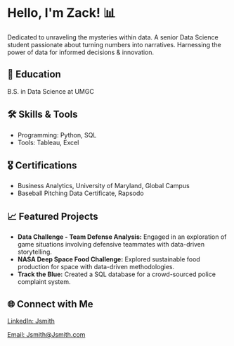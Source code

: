 <h1>Hello, I'm Zack! 📊</h1>
<p>Dedicated to unraveling the mysteries within data. A senior Data Science student passionate about turning numbers into narratives. Harnessing the power of data for informed decisions & innovation.</p>

<h2>📘 Education</h2>
<p>B.S. in Data Science at UMGC</p>

<h2>🛠 Skills & Tools</h2>
<ul>
    <li>Programming: Python, SQL</li>
    <li>Tools: Tableau, Excel</li>
  
</ul>

<h2>🎖 Certifications</h2>
<ul>
    <li>Business Analytics, University of Maryland, Global Campus</li>
    <li>Baseball Pitching Data Certificate, Rapsodo</li>
</ul>

<h2>📈 Featured Projects</h2>
<ul>
    <li><strong>Data Challenge - Team Defense Analysis:</strong> Engaged in an exploration of game situations involving defensive teammates with data-driven storytelling.</li>
    <li><strong>NASA Deep Space Food Challenge:</strong> Explored sustainable food production for space with data-driven methodologies.</li>
    <li><strong>Track the Blue:</strong> Created a SQL database for a crowd-sourced police complaint system.</li>
</ul>

<h2>🌐 Connect with Me</h2>
<p><a href="https://www.linkedin.com/in/Jsmith" target="_blank">LinkedIn: Jsmith</a></p>
<p><a href="mailto:Jsmith@Jsmith.com">Email: Jsmith@Jsmith.com</a></p>


<!---
imZackAdams/imZackAdams is a ✨ special ✨ repository because its `README.md` (this file) appears on your GitHub profile.
You can click the Preview link to take a look at your changes.
--->
